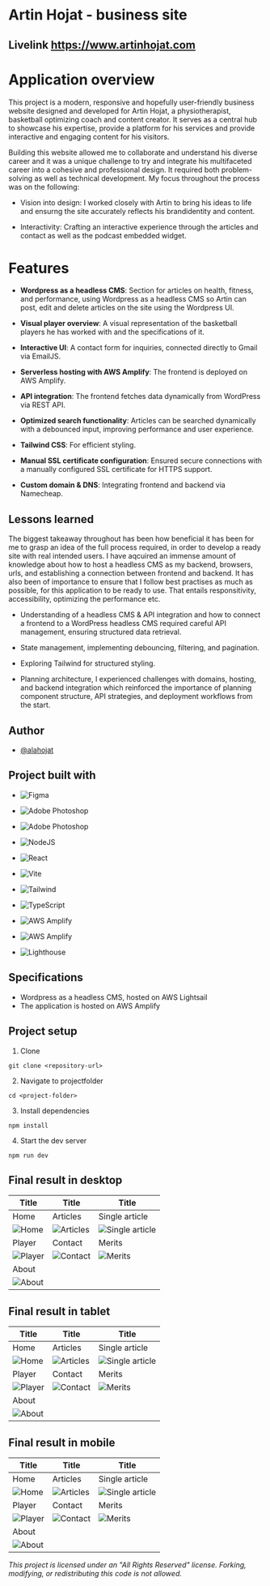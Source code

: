 # Artin Hojat - business site

## Livelink https://www.artinhojat.com

# Application overview

This project is a modern, responsive and hopefully user-friendly business website designed and developed for Artin Hojat, a physiotherapist, basketball optimizing coach and content creator. It serves as a central hub to showcase his expertise, provide a platform for his services and provide interactive and engaging content for his visitors.

Building this website allowed me to collaborate and understand his diverse career and it was a unique challenge to try and integrate his multifaceted career into a cohesive and professional design. It required both problem-solving as well as technical development. My focus throughout the process was on the following:

- Vision into design: I worked closely with Artin to bring his ideas to life and ensurng the site accurately reflects his brandidentity and content.

- Interactivity: Crafting an interactive experience through the articles and contact as well as the podcast embedded widget.

# Features

- **Wordpress as a headless CMS**: Section for articles on health, fitness, and performance, using Wordpress as a headless CMS so Artin can post, edit and delete articles on the site using the Wordpress UI.

- **Visual player overview**: A visual representation of the basketball players he has worked with and the specifications of it.

- **Interactive UI**: A contact form for inquiries, connected directly to Gmail via EmailJS.

- **Serverless hosting with AWS Amplify**: The frontend is deployed on AWS Amplify.

- **API integration**: The frontend fetches data dynamically from WordPress via REST API.

- **Optimized search functionality**: Articles can be searched dynamically with a debounced input, improving performance and user experience.

- **Tailwind CSS**: For efficient styling.

- **Manual SSL certificate configuration**: Ensured secure connections with a manually configured SSL certificate for HTTPS support.

- **Custom domain & DNS**: Integrating frontend and backend via Namecheap.

## Lessons learned

The biggest takeaway throughout has been how beneficial it has been for me to grasp an idea of the full process required, in order to develop a ready site with real intended users. I have aqcuired an immense amount of knowledge about how to host a headless CMS as my backend, browsers, urls, and establishing a connection between frontend and backend.
It has also been of importance to ensure that I follow best practises as much as possible, for this application to be ready to use. That entails responsitivity, accessibility, optimizing the performance etc.

- Understanding of a headless CMS & API integration and how to connect a frontend to a WordPress headless CMS required careful API management, ensuring structured data retrieval.

- State management, implementing debouncing, filtering, and pagination.

- Exploring Tailwind for structured styling.

- Planning architecture, I experienced challenges with domains, hosting, and backend integration which reinforced the importance of planning component structure, API strategies, and deployment workflows from the start.

## Author

- [@alahojat](https://www.github.com/alahojat)

## Project built with

- ![Figma](https://img.shields.io/badge/figma-%23007ACC.svg?style=for-the-badge&logo=figma&logoColor=white)

- ![Adobe Photoshop](https://img.shields.io/badge/adobe%20photoshop-%23007ACC.svg?style=for-the-badge&logo=adobe%20photoshop&logoColor=white)
- ![Adobe Photoshop](https://img.shields.io/badge/adobe%20illustrator-%23007ACC.svg?style=for-the-badge&logo=adobe%20photoshop&logoColor=white)
- ![NodeJS](https://img.shields.io/badge/node.js-%23646CFF?style=for-the-badge&logo=node.js&logoColor=white)
- ![React](https://img.shields.io/badge/react-%23646CFF.svg?style=for-the-badge&logo=react&logoColor=%2361DAFB)
- ![Vite](https://img.shields.io/badge/vite-%23646CFF.svg?style=for-the-badge&logo=vite&logoColor=white)
- ![Tailwind](https://img.shields.io/badge/Tailwind%20CSS-%23646CFF?logo=tailwindcss&logoColor=fff&style=for-the-badge)
- ![TypeScript](https://img.shields.io/badge/typescript-%23646CFF.svg?style=for-the-badge&logo=typescript&logoColor=white)
- ![AWS Amplify](https://img.shields.io/badge/AWS%20Amplify-F90?logo=awsamplify&logoColor=fff&style=for-the-badge)
- ![AWS Amplify](https://img.shields.io/badge/AWS%20Lightsail-F90?logo=awslightsail&logoColor=fff&style=for-the-badge)
- ![Lighthouse](https://img.shields.io/badge/Lighthouse-F44B21?logo=lighthouse&logoColor=fff&style=for-the-badge)

## Specifications

- Wordpress as a headless CMS, hosted on AWS Lightsail
- The application is hosted on AWS Amplify

## Project setup

1. Clone

```
git clone <repository-url>
```

2. Navigate to projectfolder

```
cd <project-folder>
```

3. Install dependencies

```
npm install
```

4. Start the dev server

```
npm run dev

```

## Final result in desktop

| **Title**                                               | **Title**                                                   | **Title**                                                               |
| ------------------------------------------------------- | ----------------------------------------------------------- | ----------------------------------------------------------------------- |
| Home                                                    | Articles                                                    | Single article                                                          |
| ![Home](src/assets/result/final-desk/home-desk.png)     | ![Articles](src/assets/result/final-desk/articles-desk.png) | ![Single article](src/assets/result/final-desk/single-article.desk.png) |
| Player                                                  | Contact                                                     | Merits                                                                  |
| ![Player](src/assets/result/final-desk/player-desk.png) | ![Contact](src/assets/result/final-desk/contact-desk.png)   | ![Merits](src/assets/result/final-desk/merits-desk.png)                 |
| About                                                   |                                                             |                                                                         |
| ![About](src/assets/result/final-desk/about.png)        |                                                             |                                                                         |

## Final result in tablet

| **Title**                                             | **Title**                                                 | **Title**                                                             |
| ----------------------------------------------------- | --------------------------------------------------------- | --------------------------------------------------------------------- |
| Home                                                  | Articles                                                  | Single article                                                        |
| ![Home](src/assets/result/final-tab/home-tab.jpg)     | ![Articles](src/assets/result/final-tab/articles-tab.jpg) | ![Single article](src/assets/result/final-tab/single-article-tab.jpg) |
| Player                                                | Contact                                                   | Merits                                                                |
| ![Player](src/assets/result/final-tab/player-tab.jpg) | ![Contact](src/assets/result/final-tab/contact-tab.jpg)   | ![Merits](src/assets/result/final-tab/merits-tab.jpg)                 |
| About                                                 |                                                           |                                                                       |
| ![About](src/assets/result/final-tab/about-tab.jpg)   |                                                           |                                                                       |

## Final result in mobile

| **Title**                                             | **Title**                                                 | **Title**                                                             |
| ----------------------------------------------------- | --------------------------------------------------------- | --------------------------------------------------------------------- |
| Home                                                  | Articles                                                  | Single article                                                        |
| ![Home](src/assets/result/final-mob/home-mob.jpg)     | ![Articles](src/assets/result/final-mob/articles-mob.jpg) | ![Single article](src/assets/result/final-mob/single-article-mob.jpg) |
| Player                                                | Contact                                                   | Merits                                                                |
| ![Player](src/assets/result/final-mob/player-mob.jpg) | ![Contact](src/assets/result/final-mob/contact-mob.jpg)   | ![Merits](src/assets/result/final-mob/merits-mob.jpg)                 |
| About                                                 |                                                           |                                                                       |
| ![About](src/assets/result/final-mob/about-mob.jpg)   |                                                           |                                                                       |

_This project is licensed under an "All Rights Reserved" license. Forking, modifying, or redistributing this code is not allowed._
